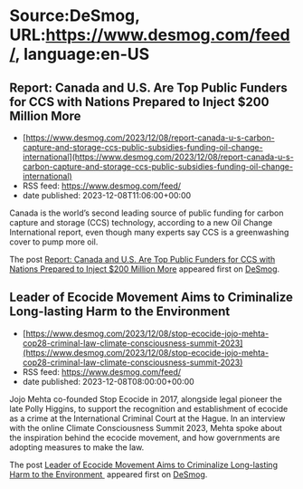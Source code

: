 # Source:DeSmog, URL:https://www.desmog.com/feed/, language:en-US

## Report: Canada and U.S. Are Top Public Funders for CCS with Nations Prepared to Inject $200 Million More
 - [https://www.desmog.com/2023/12/08/report-canada-u-s-carbon-capture-and-storage-ccs-public-subsidies-funding-oil-change-international](https://www.desmog.com/2023/12/08/report-canada-u-s-carbon-capture-and-storage-ccs-public-subsidies-funding-oil-change-international)
 - RSS feed: https://www.desmog.com/feed/
 - date published: 2023-12-08T11:06:00+00:00

<p>Canada is the world’s second leading source of public funding for carbon capture and storage (CCS) technology, according to a new Oil Change International report, even though many experts say CCS is a greenwashing cover to pump more oil.</p>
<p>The post <a href="https://www.desmog.com/2023/12/08/report-canada-u-s-carbon-capture-and-storage-ccs-public-subsidies-funding-oil-change-international/" rel="nofollow">Report: Canada and U.S. Are Top Public Funders for CCS with Nations Prepared to Inject $200 Million More</a> appeared first on <a href="https://www.desmog.com" rel="nofollow">DeSmog</a>.</p>

## Leader of Ecocide Movement  Aims to Criminalize Long-lasting Harm to the Environment
 - [https://www.desmog.com/2023/12/08/stop-ecocide-jojo-mehta-cop28-criminal-law-climate-consciousness-summit-2023](https://www.desmog.com/2023/12/08/stop-ecocide-jojo-mehta-cop28-criminal-law-climate-consciousness-summit-2023)
 - RSS feed: https://www.desmog.com/feed/
 - date published: 2023-12-08T08:00:00+00:00

<p>Jojo Mehta co-founded Stop Ecocide in 2017, alongside legal pioneer the late Polly Higgins, to support the recognition and establishment of ecocide as a crime at the International Criminal Court at the Hague. In an interview with the online Climate Consciousness Summit 2023, Mehta spoke about the inspiration behind the ecocide movement, and how governments are adopting measures to make the law.</p>
<p>The post <a href="https://www.desmog.com/2023/12/08/stop-ecocide-jojo-mehta-cop28-criminal-law-climate-consciousness-summit-2023/" rel="nofollow">Leader of Ecocide Movement  Aims to Criminalize Long-lasting Harm to the Environment </a> appeared first on <a href="https://www.desmog.com" rel="nofollow">DeSmog</a>.</p>

